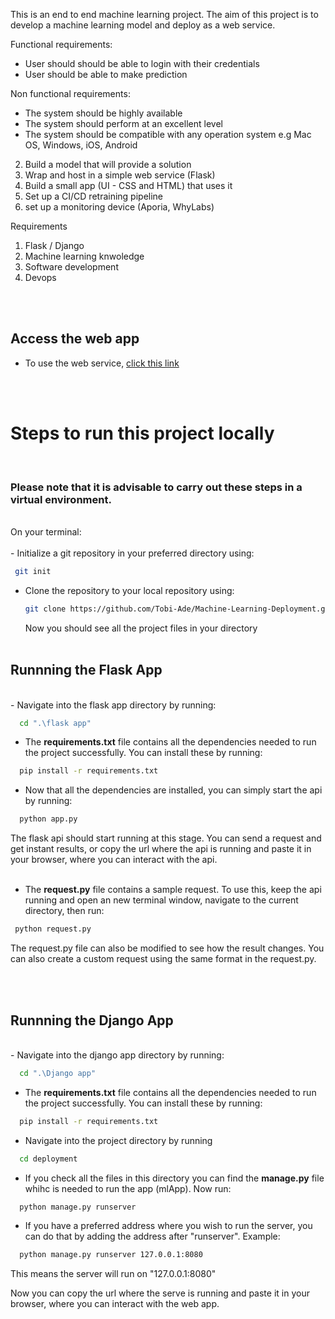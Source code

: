 This is an end to end machine learning project. The aim of this project is to develop a machine learning model and deploy as a web service.

Functional requirements:
- User should should be able to login with their credentials
- User should be able to make prediction

Non functional requirements:
- The system should be highly available
- The system should perform at an excellent level
- The system should be compatible with any operation system e.g Mac OS, Windows, iOS, Android



2. Build a model that will provide a solution
3. Wrap and host in a simple web service (Flask)
4. Build a small app (UI - CSS and HTML) that uses it 
5. Set up a CI/CD retraining pipeline
6. set up a monitoring device (Aporia, WhyLabs)


Requirements 
1. Flask / Django
2. Machine learning knwoledge 
3. Software development 
4. Devops

<br><br>

## <b>Access the web app</b>
-  To use the web service, [click this link](http://3.138.119.19:8080)


<br>
<br>

# <b> Steps to run this project locally</b>
<br>

### Please note that it is advisable to carry out these steps in a virtual environment.

<br>
On your terminal: <br><br>
- Initialize a git repository in your preferred directory using: <br>

 ```bash
  git init
```

- Clone the repository to your local repository using:  <br>
  ```bash
  git clone https://github.com/Tobi-Ade/Machine-Learning-Deployment.git
  ```
  Now you should see all the project files in your directory 
  <br>
  <br>

## <b> Runnning the Flask App</b>
<br>
- Navigate into the flask app directory by running:

```bash
  cd ".\flask app"
```

- The **requirements.txt** file contains all the dependencies needed to run the project successfully. You can install these by running:
```bash
  pip install -r requirements.txt
```

- Now that all the dependencies are installed, you can simply start the api by running:
```bash
  python app.py
```
The flask api should start running at this stage. You can send a request and get instant results, or copy the url where the api is running and paste it in your browser, where you can interact with the api.  
<br>

- The **request.py** file contains a sample request. To use this, keep the api running and open an new terminal window, navigate to the current directory, then run:
 ```bash
  python request.py
```
The request.py file can also be modified to see how the result changes. You can also create a custom request using the same format in the request.py.

<br>
<br>

## <b> Runnning the Django App</b>
<br>
- Navigate into the django app directory by running:

```bash
  cd ".\Django app"
```

- The **requirements.txt** file contains all the dependencies needed to run the project successfully. You can install these by running:
```bash
  pip install -r requirements.txt
```

- Navigate into the project directory by running 
```bash
  cd deployment
```
- If you check all the files in this directory you can find the **manage.py** file  whihc is needed to run the app (mlApp). Now run:

```bash
  python manage.py runserver
```

- If you have a preferred address where you wish to run the server, you can do that by adding the address after "runserver". Example:<br>
```bash
  python manage.py runserver 127.0.0.1:8080
```
This means the server will run on "127.0.0.1:8080"

Now you can copy the url where the serve is running and paste it in your browser, where you can interact with the web app.







